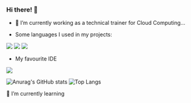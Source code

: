 ### Hi there! 👋

- 🔭 I’m currently working as a technical trainer for Cloud Computing...

- Some languages I used in my projects:

<p>
<img src="https://img.shields.io/badge/CSS3-1572B6?style=for-the-badge&logo=css3&logoColor=white" />
<img src="https://img.shields.io/badge/HTML5-E34F26?style=for-the-badge&logo=html5&logoColor=white" />
<img src="https://img.shields.io/badge/JavaScript-323330?style=for-the-badge&logo=javascript&logoColor=F7DF1E" />
</p>

- My favourite IDE
<p>
  <img src="https://img.shields.io/badge/Visual_Studio_Code-0078D4?style=for-the-badge&logo=visual%20studio%20code&logoColor=white" />
</p>




![Anurag's GitHub stats](https://github-readme-stats.vercel.app/api?username=josoriop9&show_icons=true&theme=transparent)
![Top Langs](https://github-readme-stats.vercel.app/api/top-langs/?username=josoriop9&layout=compact)








🌱 I’m currently learning





<!--
**Josoriop9/Josoriop9** is a ✨ _special_ ✨ repository because its `README.md` (this file) appears on your GitHub profile.

Here are some ideas to get you started:


- 🌱 I’m currently learning ...
- 👯 I’m looking to collaborate on ...
- 🤔 I’m looking for help with ...
- 💬 Ask me about ...
- 📫 How to reach me: ...
- 😄 Pronouns: ...
- ⚡ Fun fact: ...
-->
